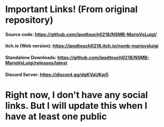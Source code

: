 # Important Links! (From original repository)

#### Source code: https://github.com/ipodtouch0218/NSMB-MarioVsLuigi/

#### itch.io (Web version): https://ipodtouch0218.itch.io/nsmb-mariovsluigi

#### Standalone Downloads: https://github.com/ipodtouch0218/NSMB-MarioVsLuigi/releases/latest

#### Discord Server: https://discord.gg/dgKVaUKpj5 

# Right now, I don't have any social links. But I will update this when I have at least one public
